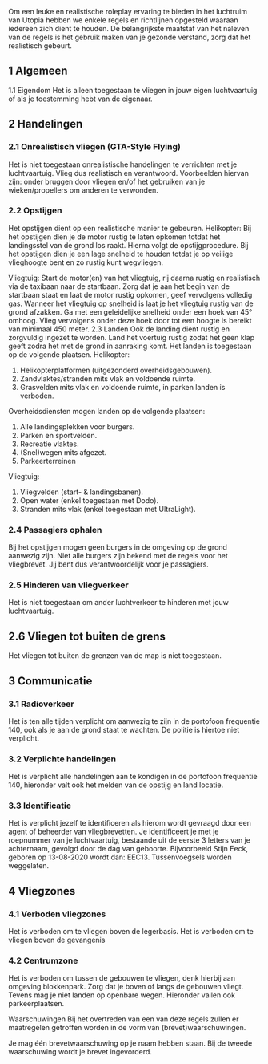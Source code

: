 Om een leuke en realistische roleplay ervaring te bieden in het luchtruim van Utopia hebben we enkele regels en richtlijnen opgesteld waaraan iedereen zich dient te houden. De belangrijkste maatstaf van het naleven van de regels is het gebruik maken van je gezonde verstand, zorg dat het realistisch gebeurt.

## 1 Algemeen
1.1 Eigendom
Het is alleen toegestaan te vliegen in jouw eigen luchtvaartuig of als je toestemming hebt van de eigenaar.

## 2 Handelingen

### 2.1 Onrealistisch vliegen (GTA-Style Flying)
Het is niet toegestaan onrealistische handelingen te verrichten met je luchtvaartuig. Vlieg dus realistisch en verantwoord. Voorbeelden hiervan zijn: onder bruggen door vliegen en/of het gebruiken van je wieken/propellers om anderen te verwonden.

### 2.2 Opstijgen
Het opstijgen dient op een realistische manier te gebeuren. 
Helikopter: 
Bij het opstijgen dien je de motor rustig te laten opkomen totdat het landingsstel van de grond los raakt. Hierna volgt de opstijgprocedure. Bij het opstijgen dien je een lage snelheid te houden totdat je op veilige vlieghoogte bent en zo rustig kunt wegvliegen.

Vliegtuig:
Start de motor(en) van het vliegtuig, rij daarna rustig en realistisch via de taxibaan naar de startbaan. Zorg dat je aan het begin van de startbaan staat en laat de motor rustig opkomen, geef vervolgens volledig gas. Wanneer het vliegtuig op snelheid is laat je het vliegtuig rustig van de grond afzakken. Ga met een geleidelijke snelheid onder een hoek van 45° omhoog. Vlieg vervolgens onder deze hoek door tot een hoogte is bereikt van minimaal 450 meter. 
2.3 Landen
Ook de landing dient rustig en zorgvuldig ingezet te worden. Land het voertuig rustig zodat het geen klap geeft zodra het met de grond in aanraking komt. Het landen is toegestaan op de volgende plaatsen.
Helikopter: 
1. Helikopterplatformen (uitgezonderd overheidsgebouwen).
2. Zandvlaktes/stranden mits vlak en voldoende ruimte.
3. Grasvelden mits vlak en voldoende ruimte, in parken landen is verboden.

Overheidsdiensten mogen landen op de volgende plaatsen:
1. Alle landingsplekken voor burgers.
2. Parken en sportvelden.
3. Recreatie vlaktes.
4. (Snel)wegen mits afgezet.
5. Parkeerterreinen

Vliegtuig:
1. Vliegvelden (start- & landingsbanen).
2. Open water (enkel toegestaan met Dodo).
3. Stranden mits vlak (enkel toegestaan met UltraLight).

### 2.4 Passagiers ophalen
Bij het opstijgen mogen geen burgers in de omgeving op de grond aanwezig zijn. Niet alle burgers zijn bekend met de regels voor het vliegbrevet. Jij bent dus verantwoordelijk voor je passagiers.

### 2.5 Hinderen van vliegverkeer
Het is niet toegestaan om ander luchtverkeer te hinderen met jouw luchtvaartuig. 

## 2.6 Vliegen tot buiten de grens
Het vliegen tot buiten de grenzen van de map is niet toegestaan.

## 3 Communicatie

### 3.1 Radioverkeer
Het is ten alle tijden verplicht om aanwezig te zijn in de portofoon frequentie 140, ook als je aan de grond staat te wachten. De politie is hiertoe niet verplicht.

### 3.2 Verplichte handelingen
Het is verplicht alle handelingen aan te kondigen in de portofoon frequentie 140, hieronder valt ook het melden van de opstijg en land locatie. 

### 3.3 Identificatie
Het is verplicht jezelf te identificeren als hierom wordt gevraagd door een agent of beheerder van vliegbrevetten. Je identificeert je met je roepnummer van je luchtvaartuig, bestaande uit de eerste 3 letters van je achternaam, gevolgd door de dag van geboorte. Bijvoorbeeld Stijn Eeck, geboren op 13-08-2020 wordt dan: EEC13. Tussenvoegsels worden weggelaten. 

## 4 Vliegzones

### 4.1 Verboden vliegzones
Het is verboden om te vliegen boven de legerbasis.
Het is verboden om te vliegen boven de gevangenis

### 4.2 Centrumzone
Het is verboden om tussen de gebouwen te vliegen, denk hierbij aan omgeving blokkenpark. Zorg dat je boven of langs de gebouwen vliegt.
Tevens mag je niet landen op openbare wegen. Hieronder vallen ook parkeerplaatsen.

Waarschuwingen
Bij het overtreden van een van deze regels zullen er maatregelen getroffen worden in de vorm van (brevet)waarschuwingen. 

Je mag één brevetwaarschuwing op je naam hebben staan. Bij de tweede waarschuwing wordt je brevet ingevorderd. 